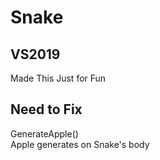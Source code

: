 # Snake

## VS2019

Made This Just for Fun

## Need to Fix
GenerateApple()  
 Apple generates on Snake's body
